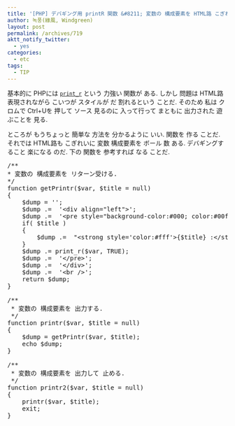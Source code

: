 ```yaml
---
title: '[PHP] デバギング用 printR 関数 &#8211; 変数の 構成要素を HTML路 こぎれいに 出力して 与える'
author: 녹풍(綠風, Windgreen)
layout: post
permalink: /archives/719
aktt_notify_twitter:
  - yes
categories:
  - etc
tags:
  - TIP
---
```

基本的に PHPには <a target="_top" href="http://php.net/manual/kr/function.print-r.php"><code>print_r</code></a> という 力強い 関数が ある. しかし 問題は HTML路 表現されながら こいつが スタイルが だ 割れるという ことだ. そのため 私は クロムで Ctrl+Uを 押して ソース 見るのに 入って行って まともに 出力された 遊ぶことを 見る.

ところが もうちょっと 簡単な 方法を 分かるように いい. 関数を 作る ことだ. それでは HTML路も こぎれいに 変数 構成要素を ボール 数 ある. デバギングすること 楽になる のだ. 下の 関数を 参考すれば なる ことだ.

<pre class="brush:php">/**
* 変数の 構成要素を リターン受ける.
*/
function getPrintr($var, $title = null)
{
    $dump = &#039;&#039;;
    $dump .=  &#039;&lt;div align="left"&gt;&#039;;
    $dump .=  &#039;&lt;pre style="background-color:#000; color:#00ff00; padding:5px; font-size:14px;"&gt;&#039;;
    if( $title )
    {
        $dump .=  "&lt;strong style=&#039;color:#fff&#039;&gt;{$title} :&lt;/strong&gt; n";
    }
    $dump .= print_r($var, TRUE);
    $dump .=  &#039;&lt;/pre&gt;&#039;;
    $dump .=  &#039;&lt;/div&gt;&#039;;
    $dump .=  &#039;&lt;br /&gt;&#039;;
    return $dump;
}

/**
 * 変数の 構成要素を 出力する.
 */
function printr($var, $title = null)
{
    $dump = getPrintr($var, $title);
    echo $dump;
}

/**
 * 変数の 構成要素を 出力して 止める.
 */
function printr2($var, $title = null)
{
    printr($var, $title);
    exit;
}</pre>